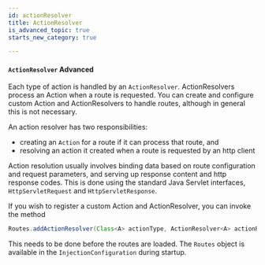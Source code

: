 ```yaml
---
id: actionResolver
title: ActionResolver
is_advanced_topic: true
starts_new_category: true

---
```


#### `ActionResolver` <span class="label label-info">Advanced</span>


Each type of action is handled by an `ActionResolver`. ActionResolvers process an Action when a route is requested. You can create and configure custom Action and ActionResolvers to handle routes, although in general this is not necessary. 

An action resolver has two responsibilities:

- creating an `Action` for a route if it can process that route, and
- resolving an action it created when a route is requested by an http client

Action resolution usually involves binding data based on route configuration and request parameters, and serving up response content and http response codes. This is done using the standard Java Servlet interfaces, `HttpServletRequest` and `HttpServletResponse`.

If you wish to register a custom Action and ActionResolver, you can invoke the method

```java
Routes.addActionResolver(Class<A> actionType, ActionResolver<A> actionResolver);
```

This needs to be done before the routes are loaded. The `Routes` object is available in the `InjectionConfiguration` during startup.
